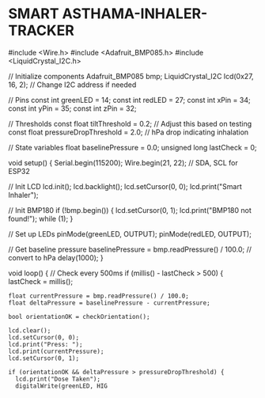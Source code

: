 # SMART ASTHAMA-INHALER-TRACKER
#include <Wire.h>
#include <Adafruit_BMP085.h>
#include <LiquidCrystal_I2C.h>

// Initialize components
Adafruit_BMP085 bmp;
LiquidCrystal_I2C lcd(0x27, 16, 2); // Change I2C address if needed

// Pins
const int greenLED = 14;
const int redLED = 27;
const int xPin = 34;
const int yPin = 35;
const int zPin = 32;

// Thresholds
const float tiltThreshold = 0.2; // Adjust this based on testing
const float pressureDropThreshold = 2.0; // hPa drop indicating inhalation

// State variables
float baselinePressure = 0.0;
unsigned long lastCheck = 0;

void setup() {
  Serial.begin(115200);
  Wire.begin(21, 22); // SDA, SCL for ESP32

  // Init LCD
  lcd.init();
  lcd.backlight();
  lcd.setCursor(0, 0);
  lcd.print("Smart Inhaler");

  // Init BMP180
  if (!bmp.begin()) {
    lcd.setCursor(0, 1);
    lcd.print("BMP180 not found!");
    while (1);
  }

  // Set up LEDs
  pinMode(greenLED, OUTPUT);
  pinMode(redLED, OUTPUT);

  // Get baseline pressure
  baselinePressure = bmp.readPressure() / 100.0; // convert to hPa
  delay(1000);
}

void loop() {
  // Check every 500ms
  if (millis() - lastCheck > 500) {
    lastCheck = millis();

    float currentPressure = bmp.readPressure() / 100.0;
    float deltaPressure = baselinePressure - currentPressure;

    bool orientationOK = checkOrientation();

    lcd.clear();
    lcd.setCursor(0, 0);
    lcd.print("Press: ");
    lcd.print(currentPressure);
    lcd.setCursor(0, 1);

    if (orientationOK && deltaPressure > pressureDropThreshold) {
      lcd.print("Dose Taken");
      digitalWrite(greenLED, HIG
